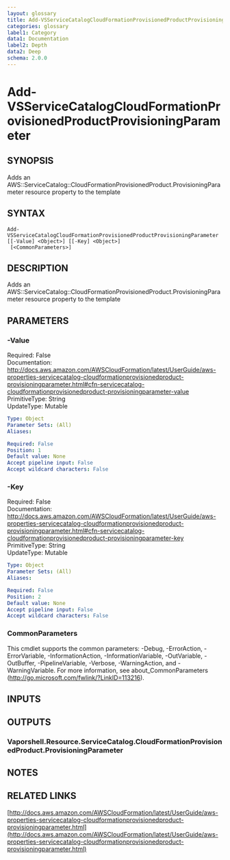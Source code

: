 ```yaml
---
layout: glossary
title: Add-VSServiceCatalogCloudFormationProvisionedProductProvisioningParameter
categories: glossary
label1: Category
data1: Documentation
label2: Depth
data2: Deep
schema: 2.0.0
---
```


# Add-VSServiceCatalogCloudFormationProvisionedProductProvisioningParameter

## SYNOPSIS
Adds an AWS::ServiceCatalog::CloudFormationProvisionedProduct.ProvisioningParameter resource property to the template

## SYNTAX

```
Add-VSServiceCatalogCloudFormationProvisionedProductProvisioningParameter [[-Value] <Object>] [[-Key] <Object>]
 [<CommonParameters>]
```

## DESCRIPTION
Adds an AWS::ServiceCatalog::CloudFormationProvisionedProduct.ProvisioningParameter resource property to the template

## PARAMETERS

### -Value
Required: False    
Documentation: http://docs.aws.amazon.com/AWSCloudFormation/latest/UserGuide/aws-properties-servicecatalog-cloudformationprovisionedproduct-provisioningparameter.html#cfn-servicecatalog-cloudformationprovisionedproduct-provisioningparameter-value    
PrimitiveType: String    
UpdateType: Mutable

```yaml
Type: Object
Parameter Sets: (All)
Aliases:

Required: False
Position: 1
Default value: None
Accept pipeline input: False
Accept wildcard characters: False
```

### -Key
Required: False    
Documentation: http://docs.aws.amazon.com/AWSCloudFormation/latest/UserGuide/aws-properties-servicecatalog-cloudformationprovisionedproduct-provisioningparameter.html#cfn-servicecatalog-cloudformationprovisionedproduct-provisioningparameter-key    
PrimitiveType: String    
UpdateType: Mutable

```yaml
Type: Object
Parameter Sets: (All)
Aliases:

Required: False
Position: 2
Default value: None
Accept pipeline input: False
Accept wildcard characters: False
```

### CommonParameters
This cmdlet supports the common parameters: -Debug, -ErrorAction, -ErrorVariable, -InformationAction, -InformationVariable, -OutVariable, -OutBuffer, -PipelineVariable, -Verbose, -WarningAction, and -WarningVariable.
For more information, see about_CommonParameters (http://go.microsoft.com/fwlink/?LinkID=113216).

## INPUTS

## OUTPUTS

### Vaporshell.Resource.ServiceCatalog.CloudFormationProvisionedProduct.ProvisioningParameter

## NOTES

## RELATED LINKS

[http://docs.aws.amazon.com/AWSCloudFormation/latest/UserGuide/aws-properties-servicecatalog-cloudformationprovisionedproduct-provisioningparameter.html](http://docs.aws.amazon.com/AWSCloudFormation/latest/UserGuide/aws-properties-servicecatalog-cloudformationprovisionedproduct-provisioningparameter.html)

